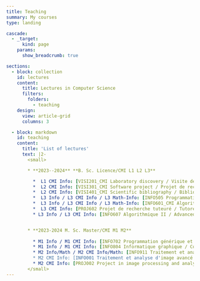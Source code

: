```yaml
---
title: Teaching
summary: My courses
type: landing

cascade:
  - _target:
      kind: page
    params:
      show_breadcrumb: true

sections:
  - block: collection
    id: lectures
    content:
      title: Lectures in Computer Science
      filters:
        folders:
          - teaching
    design:
      view: article-grid
      columns: 3

  - block: markdown
    id: teaching
    content:
      title: 'List of lectures'
      text: |2-
        <small>

        * **2023--2024** **B. Sc. Licence/CMI L1 L2 L3**

          *  L1 CMI Info: [VISI201_CMI Laboratory discovery / Visite de laboratoire (projet tutoré)](http://os-vps418.infomaniak.ch:1250/mediawiki/index.php/VISI201_CMI_:_visite_de_laboratoire) 
          *  L2 CMI Info: [VISI301_CMI Software project / Projet de recherche et développement](http://os-vps418.infomaniak.ch:1250/mediawiki/index.php/VISI301_CMI_:_projet_de_recherche_et_développement) 
          *  L2 CMI Info: [VISI401_CMI Scientific bibliography / Bibliographie scientifique (projet tuteuré)](http://os-vps418.infomaniak.ch:1250/mediawiki/index.php/VISI401_CMI_:_bibliographie_scientifique) 
          *  L3 Info / L3 CMI Info / L3 Math-Info: [INFO505 Programmation C II / Advanced C programming](lectures/info505) (Cours, TD, TP / Lectures, Seminars, Practicals)
          *  L3 Info / L3 CMI Info / L3 Math-Info: [INFO601_CMI Algorithmique numérique / Numerical algorithms](lectures/info601cmi) (Cours, TD, TP / Lectures, Seminars, Practicals)
          *  L3 CMI Info: [PROJ602 Projet de recherche tuteuré / Tutored research project](https://codimd.math.cnrs.fr/s/udVspaGrG) 
          * L3 Info / L3 CMI Info: [INFO607 Algorithmique II / Advanced algorithms](http://os-vps418.infomaniak.ch:1250/mediawiki/index.php/INFO607_:_Algorithmique_II) (Cours, TD, TP / Lectures, Seminars, Practicals)


        * **2023-2024 M. Sc. Master/CMI M1 M2**
    
          * M1 Info / M1 CMI Info: [INFO702 Programmation générique et C++ / Generic programming in C++](/teaching/info702)  (Cours, TD, TP / Lectures, Seminars, Practicals)
          * M1 Info / M1 CMI Info: [INFO804 Informatique graphique / Computer graphics](lectures/info804) (Cours, TD, TP / Lectures, Seminars, Practicals)
          * M2 Info/Math / M2 CMI Info/Math: [INFO911 Traitement et analyse d'image / Image processing and analysis](https://codimd.math.cnrs.fr/s/UE_B59gMy) (Cours, TD, TP / Lectures, Seminars, Practicals)
          * M2 CMI Info: [INFO001 Traitement et analyse d'image avancé / Advanced image processing and analysis](https://codimd.math.cnrs.fr/s/U_hz-OPpK) (Cours, TD, TP / Lectures, Seminars, Practicals)
          * M2 CMI Info: [PROJ002 Project in image processing and analysis](http://os-vps418.infomaniak.ch:1250/mediawiki/index.php/PROJ002_CMI_:_Projet_en_traitement_et_analyse_d%27image)
        </small>
---
```


<!---
![logo-usmb](logo-usmb-wo-txt.png)
        [University Savoie Mont Blanc](www.univ-smb.fr) / UFR Sciences et Montagne
-->

